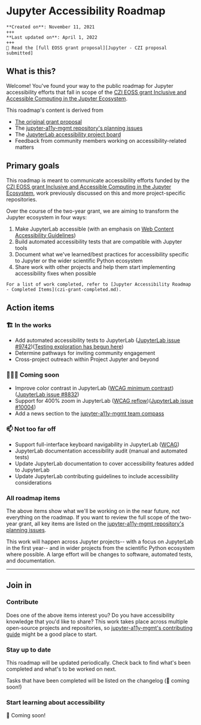 # Jupyter Accessibility Roadmap

```{card}
**Created on**: November 11, 2021
+++
**Last updated on**: April 1, 2022
+++
📃 Read the [full EOSS grant proposal][Jupyter - CZI proposal submitted]
```

## What is this?

Welcome! You've found your way to the public roadmap for Jupyter accessibility efforts that fall in scope of the [CZI EOSS grant Inclusive and Accessible Computing in the Jupyter Ecosystem][Jupyter - CZI proposal submitted].

This roadmap's content is derived from

- [The original grant proposal][Jupyter - CZI proposal submitted]
- The [jupyter-a11y-mgmt repository's planning issues](https://github.com/orgs/Quansight-Labs/projects/5/views/1)
- The [JupyterLab accessibility project board](https://github.com/orgs/Quansight-Labs/projects/5/views/1)
- Feedback from community members working on accessibility-related matters

## Primary goals

This roadmap is meant to communicate accessibility efforts funded by the [CZI EOSS grant Inclusive and Accessible Computing in the Jupyter Ecosystem][Jupyter - CZI proposal submitted], work previously discussed on this and more project-specific repositories.

Over the course of the two-year grant, we are aiming to transform the Jupyter ecosystem in four ways:

1. Make JupyterLab accessible (with an emphasis on [Web Content Accessibility Guidelines](https://en.wikipedia.org/wiki/Web_Content_Accessibility_Guidelines))
2. Build automated accessibility tests that are compatible with Jupyter tools
3. Document what we've learned/best practices for accessibility specific to Jupyter or the wider scientific Python ecosystem
4. Share work with other projects and help them start implementing accessibility fixes when possible

```{tip}
For a list of work completed, refer to [Jupyter Accessibility Roadmap - Completed Items](czi-grant-completed.md).
```

## Action items

### 🏗️ In the works

- Add automated accessibility tests to JupyterLab ([JupyterLab issue #9742](https://github.com/jupyterlab/jupyterlab/issues/9742))([Testing exploration has begun here](https://github.com/jupyter/accessibility/pull/74))
- Determine pathways for inviting community engagement
- Cross-project outreach within Project Jupyter and beyond

### 🏃🏼‍♀️ Coming soon

- Improve color contrast in JupyterLab ([WCAG minimum contrast](https://www.w3.org/TR/WCAG21/#contrast-minimum)) ([JupyterLab issue #8832](https://github.com/jupyterlab/jupyterlab/issues/8832))
- Support for 400% zoom in JupyterLab ([WCAG reflow](https://www.w3.org/TR/WCAG21/#reflow))([JupyterLab issue #10004](https://github.com/jupyterlab/jupyterlab/issues/10004))
- Add a news section to the [jupyter-a11y-mgmt team compass](https://quansight-labs.github.io/jupyter-a11y-mgmt/readme.html)

### 📫 Not too far off

- Support full-interface keyboard navigability in JupyterLab ([WCAG](https://www.w3.org/TR/WCAG21/#keyboard-accessible))
- JupyterLab documentation accessibility audit (manual and automated tests)
- Update JupyterLab documentation to cover accessibility features added to JupyterLab
- Update JupyterLab contributing guidelines to include accessibility considerations

### All roadmap items

The above items show what we'll be working on in the near future, not everything on the roadmap.
If you want to review the full scope of the two-year grant, all key items are listed on the [jupyter-a11y-mgmt repository's planning issues](https://github.com/orgs/Quansight-Labs/projects/5/views/1).

This work will happen across Jupyter projects-- with a focus on JupyterLab in the first year-- and in wider projects from the scientific Python ecosystem where possible. A large effort will be changes to software, automated tests, and documentation.

---

## Join in

### Contribute

Does one of the above items interest you? Do you have accessibility knowledge that you'd like to share? This work takes place across multiple open-source projects and repositories, so [jupyter-a11y-mgmt's contributing guide](https://github.com/Quansight-Labs/jupyter-a11y-mgmt/blob/main/CONTRIBUTING.md) might be a good place to start.

### Stay up to date

This roadmap will be updated periodically. Check back to find what's been completed and what's to be worked on next.

Tasks that have been completed will be listed on the changelog (🚧 coming soon!)

### Start learning about accessibility

🚧 Coming soon!

<!-- links -->
[Jupyter - CZI proposal submitted]: https://chanzuckerberg.com/eoss/proposals/inclusive-and-accessible-scientific-computing-in-the-jupyter-ecosystem/